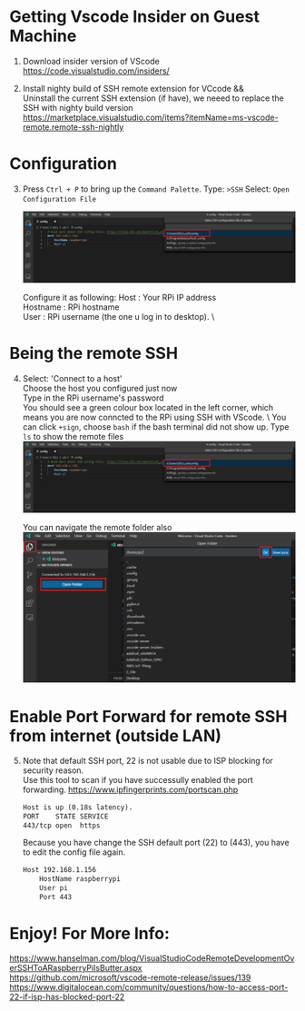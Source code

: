 # Getting Vscode Insider on Guest Machine

1. Download insider version of VScode https://code.visualstudio.com/insiders/

2. Install nighty build of SSH remote extension for VCcode && \
Uninstall the current SSH extension (if have), we neeed to replace the SSH with nighty build version	https://marketplace.visualstudio.com/items?itemName=ms-vscode-remote.remote-ssh-nightly


# Configuration

3. Press `Ctrl + P` to bring up the `Command Palette`. 
   Type: `>SSH` 
   Select: `Open Configuration File`
   
   ![ssh-config](/tutorials/remote-ssh-using-vscode/images/ssh-config.png)
   
   Configure it as following:
   Host : Your RPi IP address \
   Hostname : RPi hostname \
   User : RPi username (the one u log in to desktop). \
   

# Being the remote SSH

4. Select: 'Connect to a host' \
   Choose the host you configured just now \
   Type in the RPi username's password  \
   You should see a green colour box located in the left corner, which means you are now conncted to the RPi using SSH with     VScode. \ 
   You can click `+sign`, choose `bash` if the bash terminal did not show up. Type `ls` to show the remote files 
   ![ssh-done](/tutorials/remote-ssh-using-vscode/images/ssh-config.png)
	
	You can navigate the remote folder also
	![ssh-done](/tutorials/remote-ssh-using-vscode/images/ssh-folder.png)
	
	
# Enable Port Forward for remote SSH from internet (outside LAN)
5. Note that default SSH port, 22 is not usable due to ISP blocking for security reason. \
   Use this tool to scan if you have successully enabled the port forwarding. https://www.ipfingerprints.com/portscan.php

   ```
   Host is up (0.18s latency).
   PORT    STATE SERVICE
   443/tcp open  https
   ```

   Because you have change the SSH default port (22) to (443), you have to edit the config file again.

   ```
   Host 192.168.1.156 
       HostName raspberrypi
       User pi
       Port 443
   ```
   
# Enjoy! For More Info:
https://www.hanselman.com/blog/VisualStudioCodeRemoteDevelopmentOverSSHToARaspberryPiIsButter.aspx \
https://github.com/microsoft/vscode-remote-release/issues/139 \
https://www.digitalocean.com/community/questions/how-to-access-port-22-if-isp-has-blocked-port-22 
